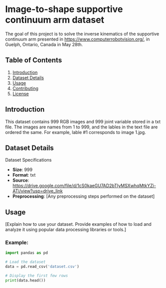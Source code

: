# Image-to-shape supportive continuum arm dataset

The goal of this project is to solve the inverse kinematics of the supportive continuum arm presented in https://www.computerrobotvision.org/, in Guelph, Ontario, Canada in May 28th.

## Table of Contents

1. [Introduction](#introduction)
2. [Dataset Details](#dataset-details)
3. [Usage](#usage)
4. [Contributing](#contributing)
5. [License](#license)

## Introduction

This dataset contains 999 RGB images and 999 joint variable stored in a txt file. The images are names from 1 to 999, and the lables in the text file are ordered the same. For example, lable #1 corresponds to image 1.jpg.

## Dataset Details

Dataset Specifications
- **Size**: 999
- **Format**: txt
- **Source**: https://drive.google.com/file/d/1cS0kaeGU7AD2bTIyMSXwhqMtkYZi-ATi/view?usp=drive_link
- **Preprocessing**: [Any preprocessing steps performed on the dataset]

## Usage

[Explain how to use your dataset. Provide examples of how to load and analyze it using popular data processing libraries or tools.]

### Example:

```python
import pandas as pd

# Load the dataset
data = pd.read_csv('dataset.csv')

# Display the first few rows
print(data.head())

